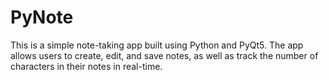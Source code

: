 # PyNote
This is a simple note-taking app built using Python and PyQt5. The app allows users to create, edit, and save notes, as well as track the number of characters in their notes in real-time.
